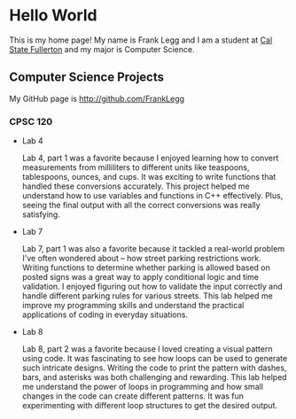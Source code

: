 # Hello World

This is my home page! My name is Frank Legg and I am a student at [Cal State Fullerton](http://www.fullerton.edu/) and my major is Computer Science.

## Computer Science Projects

My GitHub page is http://github.com/FrankLegg

### CPSC 120

* Lab 4

    Lab 4, part 1 was a favorite because I enjoyed learning how to convert measurements from milliliters to different units like teaspoons, tablespoons, ounces, and cups. It was exciting to write functions that handled these conversions accurately. This project helped me understand how to use variables and functions in C++ effectively. Plus, seeing the final output with all the correct conversions was really satisfying. 
* Lab 7

    Lab 7, part 1 was also a favorite because it tackled a real-world problem I've often wondered about – how street parking restrictions work. Writing functions to determine whether parking is allowed based on posted signs was a great way to apply conditional logic and time validation. I enjoyed figuring out how to validate the input correctly and handle different parking rules for various streets. This lab helped me improve my programming skills and understand the practical applications of coding in everyday situations. 
* Lab 8

    Lab 8, part 2 was a favorite because I loved creating a visual pattern using code. It was fascinating to see how loops can be used to generate such intricate designs. Writing the code to print the pattern with dashes, bars, and asterisks was both challenging and rewarding. This lab helped me understand the power of loops in programming and how small changes in the code can create different patterns. It was fun experimenting with different loop structures to get the desired output.